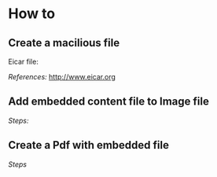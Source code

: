 # How to

## Create a macilious file


Eicar file:

_References:_ http://www.eicar.org



## Add embedded content file to Image file

 *Steps:*


## Create a Pdf with embedded file

 *Steps*